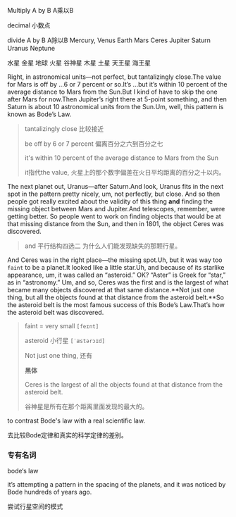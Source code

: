 Multiply A by B A乘以B

decimal 小数点

divide A by B A除以B
Mercury, Venus Earth Mars Ceres  Jupiter Saturn Uranus Neptune

水星         金星     地球   火星  谷神星  木星    土星     天王星 海王星

Right, in astronomical units—not perfect, but tantalizingly close.The value for Mars is off by ...6 or 7 percent or so.It’s ...but it’s within 10 percent of the average distance to Mars from the Sun.But I kind of have to skip the one after Mars for now.Then Jupiter’s right there at 5-point something, and then Saturn is about 10 astronomical units from the Sun.Um, well, this pattern is known as Bode’s Law.

> tantalizingly close 比较接近
>
> be off by 6 or 7 percent 偏离百分之六到百分之七
>
> it's within 10 percent of the average distance to Mars from the Sun
>
> it指代the value, 火星上的那个数字偏差在火日平均距离的百分之十以内。

The next planet out, Uranus—after Saturn.And look, Uranus fits in the next spot in the pattern pretty nicely, um, not perfectly, but close. And so then people got really excited about the validity of this thing **and** finding the missing object between Mars and Jupiter.And telescopes, remember, were getting better. So people went to work on finding objects that would be at that missing distance from the Sun, and then in 1801, the object Ceres was discovered.

> and 平行结构四选二 为什么人们能发现缺失的那颗行星。

And Ceres was in the right place—the missing spot.Uh, but it was way too `faint` to be a planet.It looked like a little star.Uh, and because of its starlike appearance, um, it was called an “asteroid.” OK? “Aster” is Greek for “star,” as in “astronomy.” Um, and so, Ceres was the first and is the largest of what became many objects discovered at that same distance.**Not just one thing, but all the objects found at that distance from the asteroid belt.**So the asteroid belt is the most famous success of this Bode’s Law.That’s how the asteroid belt was discovered.

> faint = very small `[feɪnt]`
>
> asteroid 小行星 `[ˈæstərɔɪd]`
>
> Not just one thing, 还有
>
> **黑体**
>
> Ceres is the largest of all the objects found at that distance from the asteroid belt.
>
> 谷神星是所有在那个距离里面发现的最大的。

to contrast Bode's law with a real scientific law.

去比较Bode定律和真实的科学定律的差别。

### 专有名词

bode‘s law

it’s attempting a pattern in the spacing of the planets, and it was noticed by Bode hundreds of years ago.

尝试行星空间的模式